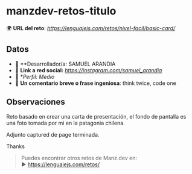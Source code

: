 # manzdev-retos-titulo

🌍 **URL del reto**: *https://lenguajejs.com/retos/nivel-facil/basic-card/*

## Datos

- 🦄 **Desarrollador/a: SAMUEL ARANDIA  
- 🐇 **Link a red social:** *https://instagram.com/samuel_arandia*
- 🦾 **Perfil:* *Medio*
- 💬 **Un comentario breve o frase ingeniosa**: think twice, code one 

## Observaciones

Reto basado en crear una carta de presentación, el fondo de pantalla es una foto tomada por mi en la patagonia chilena.

Adjunto captured de page terminada. 

Thanks


> Puedes encontrar otros retos de Manz.dev en: <br>▶ https://lenguajejs.com/retos/
